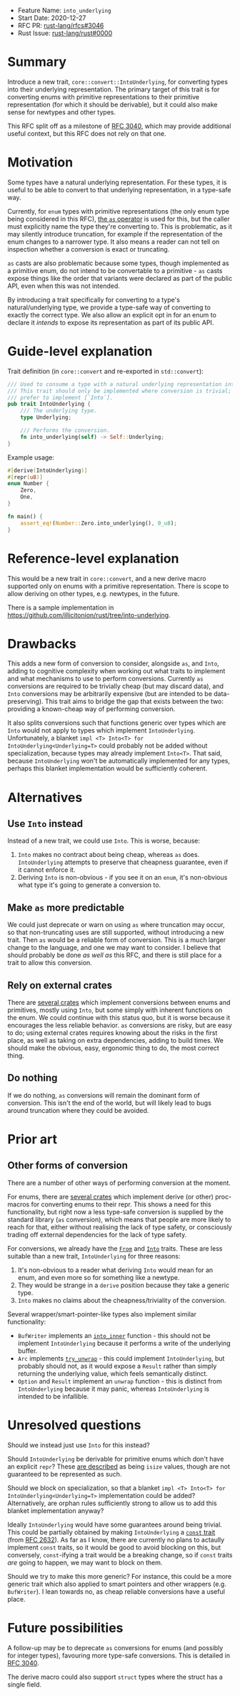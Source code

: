 - Feature Name: `into_underlying`
- Start Date: 2020-12-27
- RFC PR: [rust-lang/rfcs#3046](https://github.com/rust-lang/rfcs/pull/3046)
- Rust Issue: [rust-lang/rust#0000](https://github.com/rust-lang/rust/issues/0000)

# Summary
[summary]: #summary

Introduce a new trait, `core::convert::IntoUnderlying`, for converting types into their underlying representation. The primary target of this trait is for converting enums with primitive representations to their primitive representation (for which it should be derivable), but it could also make sense for newtypes and other types.

This RFC split off as a milestone of [RFC 3040](https://github.com/rust-lang/rfcs/pull/3040), which may provide additional useful context, but this RFC does not rely on that one.

# Motivation
[motivation]: #motivation

Some types have a natural underlying representation. For these types, it is useful to be able to convert to that underlying representation, in a type-safe way.

Currently, for `enum` types with primitive representations (the only enum type being considered in this RFC), [the `as` operator](https://doc.rust-lang.org/stable/rust-by-example/types/cast.html) is used for this, but the caller must explicitly name the type they're converting to. This is problematic, as it may silently introduce truncation, for example if the representation of the enum changes to a narrower type. It also means a reader can not tell on inspection whether a conversion is exact or truncating.

`as` casts are also problematic because some types, though implemented as a primitive enum, do not intend to be convertable to a primitive - `as` casts expose things like the order that variants were declared as part of the public API, even when this was not intended.

By introducing a trait specifically for converting to a type's natural/underlying type, we provide a type-safe way of converting to exactly the correct type. We also allow an explicit opt in for an enum to declare it _intends_ to expose its representation as part of its public API.

# Guide-level explanation
[guide-level-explanation]: #guide-level-explanation

Trait definition (in `core::convert` and re-exported in `std::convert`):

```rust
/// Used to consume a type with a natural underlying representation into that representation.
/// This trait should only be implemented where conversion is trivial; for non-trivial conversions,
/// prefer to implement [`Into`].
pub trait IntoUnderlying {
    /// The underlying type.
    type Underlying;

    /// Performs the conversion.
    fn into_underlying(self) -> Self::Underlying;
}
```

Example usage:

```rust
#[derive(IntoUnderlying)]
#[repr(u8)]
enum Number {
    Zero,
    One,
}

fn main() {
    assert_eq!(Number::Zero.into_underlying(), 0_u8);
}
```

# Reference-level explanation
[reference-level-explanation]: #reference-level-explanation

This would be a new trait in `core::convert`, and a new derive macro supported only on enums with a primitive representation. There is scope to allow deriving on other types, e.g. newtypes, in the future.

There is a sample implementation in https://github.com/illicitonion/rust/tree/into-underlying.

# Drawbacks
[drawbacks]: #drawbacks

This adds a new form of conversion to consider, alongside `as`, and `Into`, adding to cognitive complexity when working out what traits to implement and what mechanisms to use to perform conversions. Currently `as` conversions are required to be trivially cheap (but may discard data), and `Into` conversions may be arbitrarily expensive (but are intended to be data-preserving). This trait aims to bridge the gap that exists between the two: providing a known-cheap way of performing conversion.

It also splits conversions such that functions generic over types which are `Into` would not apply to types which implement `IntoUnderlying`. Unfortunately, a blanket `impl <T> Into<T> for IntoUnderlying<Underlying=T>` could probably not be added without specialization, because types may already implement `Into<T>`. That said, because `IntoUnderlying` won't be automatically implemented for any types, perhaps this blanket implementation would be sufficiently coherent.

# Alternatives
[alternatives]: #alternatives

## Use `Into` instead

Instead of a new trait, we could use `Into`. This is worse, because:
1. `Into` makes no contract about being cheap, whereas `as` does. `IntoUnderlying` attempts to preserve that cheapness guarantee, even if it cannot enforce it.
2. Deriving `Into` is non-obvious - if you see it on an `enum`, it's non-obvious what type it's going to generate a conversion to.

## Make `as` more predictable

We could just deprecate or warn on using `as` where truncation may occur, so that non-truncating uses are still supported, without introducing a new trait. Then `as` would be a reliable form of conversion. This is a much larger change to the language, and one we may want to consider. I believe that should probably be done _as well as_ this RFC, and there is still place for a trait to allow this conversion.

## Rely on external crates

There are [several crates](https://github.com/rust-lang/rfcs/issues/2783#issuecomment-679147876) which implement conversions between enums and primitives, mostly using `Into`, but some simply with inherent functions on the enum. We could continue with this status quo, but it is worse because it encourages the less reliable behavior. `as` conversions are risky, but are easy to do; using external crates requires knowing about the risks in the first place, as well as taking on extra dependencies, adding to build times. We should make the obvious, easy, ergonomic thing to do, the most correct thing.

## Do nothing

If we do nothing, `as` conversions will remain the dominant form of conversion. This isn't the end of the world, but will likely lead to bugs around truncation where they could be avoided.

# Prior art
[prior-art]: #prior-art

## Other forms of conversion

There are a number of other ways of performing conversion at the moment.

For enums, there are [several crates](https://github.com/rust-lang/rfcs/issues/2783#issuecomment-679147876) which implement derive (or other) proc-macros for converting enums to their repr. This shows a need for this functionality, but right now a less type-safe conversion is supplied by the standard library (`as` conversion), which means that people are more likely to reach for that, either without realising the lack of type safety, or consciously trading off external dependencies for the lack of type safety.

For conversions, we already have the [`From`](https://doc.rust-lang.org/std/convert/trait.From.html) and [`Into`](https://doc.rust-lang.org/std/convert/trait.Into.html) traits. These are less suitable than a new trait, `IntoUnderlying` for three reasons:
1. It's non-obvious to a reader what deriving `Into` would mean for an enum, and even more so for something like a newtype.
2. They would be strange in a `derive` position because they take a generic type.
3. `Into` makes no claims about the cheapness/triviality of the conversion.

Several wrapper/smart-pointer-like types also implement similar functionality:
* `BufWriter` implements an [`into_inner`](https://doc.rust-lang.org/std/io/struct.BufWriter.html#method.into_inner) function - this should not be implement `IntoUnderlying` because it performs a write of the underlying buffer.
* `Arc` implements [`try_unwrap`](https://doc.rust-lang.org/std/sync/struct.Arc.html#method.try_unwrap) - this could implement `IntoUnderlying`, but probably should not, as it would expose a `Result` rather than simply returning the underlying value, which feels semantically distinct.
* `Option` and `Result` implement an `unwrap` function - this is distinct from `IntoUnderlying` because it may panic, whereas `IntoUnderlying` is intended to be infallible.

# Unresolved questions
[unresolved-questions]: #unresolved-questions

Should we instead just use `Into` for this instead?

Should `IntoUnderlying` be derivable for primitive enums which don't have an explicit `repr`? These [are described](https://doc.rust-lang.org/reference/items/enumerations.html#custom-discriminant-values-for-fieldless-enumerations) as being `isize` values, though are not guaranteed to be represented as such.

Should we block on specialization, so that a blanket `impl <T> Into<T> for IntoUnderlying<Underlying=T>` implementation could be added? Alternatively, are orphan rules sufficiently strong to allow us to add this blanket implementation anyway?

Ideally `IntoUnderlying` would have some guarantees around being trivial. This could be partially obtained by making `IntoUnderlying` a [`const` trait](https://github.com/oli-obk/rfcs/blob/const_generic_const_fn_bounds/text/0000-const-generic-const-fn-bounds.md#const-traits) (from [RFC 2632](https://github.com/rust-lang/rfcs/pull/2632)). As far as I know, there are currently no plans to actaully implement `const` traits, so it would be good to avoid blocking on this, but conversely, `const`-ifying a trait would be a breaking change, so if `const` traits _are_ going to happen, we may want to block on them.

Should we try to make this more generic? For instance, this could be a more generic trait which also applied to smart pointers and other wrappers (e.g. `BufWriter`). I lean towards no, as cheap reliable conversions have a useful place.

# Future possibilities
[future-possibilities]: #future-possibilities

A follow-up may be to deprecate `as` conversions for enums (and possibly for integer types), favouring more type-safe conversions. This is detailed in [RFC 3040](https://github.com/rust-lang/rfcs/pull/3040).

The derive macro could also support `struct` types where the struct has a single field.
